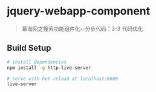 # jquery-webapp-component

> 慕淘网之搜索功能组件化--分步代码：3-3 代码优化

## Build Setup

``` bash
# install dependencies
npm install -g http-live-server

# serve with hot reload at localhost:8080
live-server

```